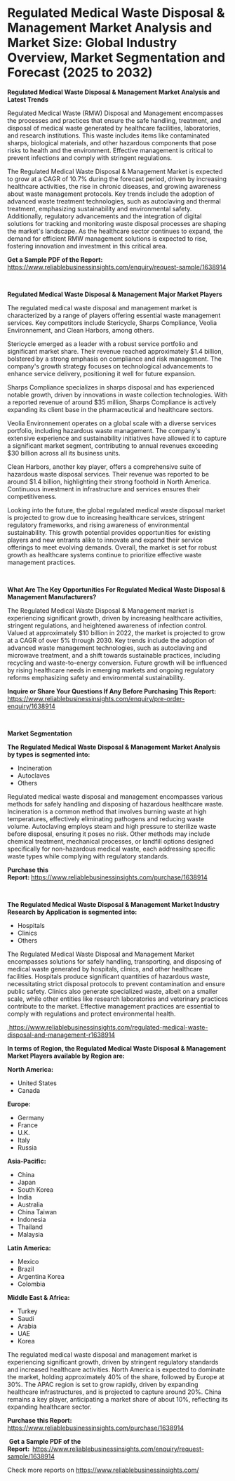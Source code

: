 <p><h1>Regulated Medical Waste Disposal & Management Market Analysis and Market Size: Global Industry Overview, Market Segmentation and Forecast (2025 to 2032)</h1></p><p><strong>Regulated Medical Waste Disposal & Management Market Analysis and Latest Trends</strong></p>
<p><p>Regulated Medical Waste (RMW) Disposal and Management encompasses the processes and practices that ensure the safe handling, treatment, and disposal of medical waste generated by healthcare facilities, laboratories, and research institutions. This waste includes items like contaminated sharps, biological materials, and other hazardous components that pose risks to health and the environment. Effective management is critical to prevent infections and comply with stringent regulations.</p><p>The Regulated Medical Waste Disposal & Management Market is expected to grow at a CAGR of 10.7% during the forecast period, driven by increasing healthcare activities, the rise in chronic diseases, and growing awareness about waste management protocols. Key trends include the adoption of advanced waste treatment technologies, such as autoclaving and thermal treatment, emphasizing sustainability and environmental safety. Additionally, regulatory advancements and the integration of digital solutions for tracking and monitoring waste disposal processes are shaping the market's landscape. As the healthcare sector continues to expand, the demand for efficient RMW management solutions is expected to rise, fostering innovation and investment in this critical area.</p></p>
<p><strong>Get a Sample PDF of the Report:&nbsp;</strong> <a href="https://www.reliablebusinessinsights.com/enquiry/request-sample/1638914?utm_campaign=2255&utm_medium=2&utm_source=Github&utm_content=ia&utm_term=11032025&utm_id=regulated-medical-waste-disposal-management">https://www.reliablebusinessinsights.com/enquiry/request-sample/1638914</a></p>
<p>&nbsp;</p>
<p><strong>Regulated Medical Waste Disposal & Management Major Market Players</strong></p>
<p><p>The regulated medical waste disposal and management market is characterized by a range of players offering essential waste management services. Key competitors include Stericycle, Sharps Compliance, Veolia Environnement, and Clean Harbors, among others. </p><p>Stericycle emerged as a leader with a robust service portfolio and significant market share. Their revenue reached approximately $1.4 billion, bolstered by a strong emphasis on compliance and risk management. The company's growth strategy focuses on technological advancements to enhance service delivery, positioning it well for future expansion.</p><p>Sharps Compliance specializes in sharps disposal and has experienced notable growth, driven by innovations in waste collection technologies. With a reported revenue of around $35 million, Sharps Compliance is actively expanding its client base in the pharmaceutical and healthcare sectors.</p><p>Veolia Environnement operates on a global scale with a diverse services portfolio, including hazardous waste management. The company's extensive experience and sustainability initiatives have allowed it to capture a significant market segment, contributing to annual revenues exceeding $30 billion across all its business units.</p><p>Clean Harbors, another key player, offers a comprehensive suite of hazardous waste disposal services. Their revenue was reported to be around $1.4 billion, highlighting their strong foothold in North America. Continuous investment in infrastructure and services ensures their competitiveness.</p><p>Looking into the future, the global regulated medical waste disposal market is projected to grow due to increasing healthcare services, stringent regulatory frameworks, and rising awareness of environmental sustainability. This growth potential provides opportunities for existing players and new entrants alike to innovate and expand their service offerings to meet evolving demands. Overall, the market is set for robust growth as healthcare systems continue to prioritize effective waste management practices.</p></p>
<p>&nbsp;</p>
<p><strong>What Are The Key Opportunities For Regulated Medical Waste Disposal & Management Manufacturers?</strong></p>
<p><p>The Regulated Medical Waste Disposal & Management market is experiencing significant growth, driven by increasing healthcare activities, stringent regulations, and heightened awareness of infection control. Valued at approximately $10 billion in 2022, the market is projected to grow at a CAGR of over 5% through 2030. Key trends include the adoption of advanced waste management technologies, such as autoclaving and microwave treatment, and a shift towards sustainable practices, including recycling and waste-to-energy conversion. Future growth will be influenced by rising healthcare needs in emerging markets and ongoing regulatory reforms emphasizing safety and environmental sustainability.</p></p>
<p><strong>Inquire or Share Your Questions If Any Before Purchasing This Report:</strong> <a href="https://www.reliablebusinessinsights.com/enquiry/pre-order-enquiry/1638914?utm_campaign=2255&utm_medium=2&utm_source=Github&utm_content=ia&utm_term=11032025&utm_id=regulated-medical-waste-disposal-management">https://www.reliablebusinessinsights.com/enquiry/pre-order-enquiry/1638914</a></p>
<p>&nbsp;</p>
<p><strong>Market Segmentation</strong></p>
<p><strong>The Regulated Medical Waste Disposal & Management Market Analysis by types is segmented into:</strong></p>
<p><ul><li>Incineration</li><li>Autoclaves</li><li>Others</li></ul></p>
<p><p>Regulated medical waste disposal and management encompasses various methods for safely handling and disposing of hazardous healthcare waste. Incineration is a common method that involves burning waste at high temperatures, effectively eliminating pathogens and reducing waste volume. Autoclaving employs steam and high pressure to sterilize waste before disposal, ensuring it poses no risk. Other methods may include chemical treatment, mechanical processes, or landfill options designed specifically for non-hazardous medical waste, each addressing specific waste types while complying with regulatory standards.</p></p>
<p><strong>Purchase this Report:&nbsp;</strong><a href="https://www.reliablebusinessinsights.com/purchase/1638914?utm_campaign=2255&utm_medium=2&utm_source=Github&utm_content=ia&utm_term=11032025&utm_id=regulated-medical-waste-disposal-management">https://www.reliablebusinessinsights.com/purchase/1638914</a></p>
<p>&nbsp;</p>
<p><strong>The Regulated Medical Waste Disposal & Management Market Industry Research by Application is segmented into:</strong></p>
<p><ul><li>Hospitals</li><li>Clinics</li><li>Others</li></ul></p>
<p><p>The Regulated Medical Waste Disposal and Management Market encompasses solutions for safely handling, transporting, and disposing of medical waste generated by hospitals, clinics, and other healthcare facilities. Hospitals produce significant quantities of hazardous waste, necessitating strict disposal protocols to prevent contamination and ensure public safety. Clinics also generate specialized waste, albeit on a smaller scale, while other entities like research laboratories and veterinary practices contribute to the market. Effective management practices are essential to comply with regulations and protect environmental health.</p></p>
<p><a href="https://www.reliablebusinessinsights.com/regulated-medical-waste-disposal-and-management-r1638914?utm_campaign=2255&utm_medium=2&utm_source=Github&utm_content=ia&utm_term=11032025&utm_id=regulated-medical-waste-disposal-management">&nbsp;https://www.reliablebusinessinsights.com/regulated-medical-waste-disposal-and-management-r1638914</a></p>
<p><strong>In terms of Region, the Regulated Medical Waste Disposal & Management Market Players available by Region are:</strong></p>
<p>
    <p> <strong> North America: </strong>
        <ul>
            <li>United States</li>
            <li>Canada</li>
        </ul>
        </p> 
    <p> <strong> Europe: </strong>
        <ul>
            <li>Germany</li>
            <li>France</li>
            <li>U.K.</li>
            <li>Italy</li>
            <li>Russia</li>
        </ul>
        </p> 
    <p> <strong> Asia-Pacific: </strong>
        <ul>
            <li>China</li>
            <li>Japan</li>
            <li>South Korea</li>
            <li>India</li>
            <li>Australia</li>
            <li>China Taiwan</li>
            <li>Indonesia</li>
            <li>Thailand</li>
            <li>Malaysia</li>
        </ul>
        </p> 
    <p> <strong> Latin America: </strong>
        <ul>
            <li>Mexico</li>
            <li>Brazil</li>
            <li>Argentina Korea</li>
            <li>Colombia</li>
        </ul>
        </p> 
    <p> <strong> Middle East & Africa: </strong>
        <ul>
            <li>Turkey</li>
            <li>Saudi</li>
            <li>Arabia</li>
            <li>UAE</li>
            <li>Korea</li>
        </ul>
    </p>
    </p>
<p><p>The regulated medical waste disposal and management market is experiencing significant growth, driven by stringent regulatory standards and increased healthcare activities. North America is expected to dominate the market, holding approximately 40% of the share, followed by Europe at 30%. The APAC region is set to grow rapidly, driven by expanding healthcare infrastructures, and is projected to capture around 20%. China remains a key player, anticipating a market share of about 10%, reflecting its expanding healthcare sector.</p></p>
<p><strong>Purchase this Report: </strong><a href="https://www.reliablebusinessinsights.com/purchase/1638914?utm_campaign=2255&utm_medium=2&utm_source=Github&utm_content=ia&utm_term=11032025&utm_id=regulated-medical-waste-disposal-management">https://www.reliablebusinessinsights.com/purchase/1638914</a></p>
<p>&nbsp;<strong>Get a Sample PDF of the Report:&nbsp;&nbsp;</strong><a href="https://www.reliablebusinessinsights.com/enquiry/request-sample/1638914?utm_campaign=2255&utm_medium=2&utm_source=Github&utm_content=ia&utm_term=11032025&utm_id=regulated-medical-waste-disposal-management">https://www.reliablebusinessinsights.com/enquiry/request-sample/1638914</a></p>
<p><strong></strong></p>
<p>Check more reports on <a href="https://www.reliablebusinessinsights.com/?utm_campaign=2255&utm_medium=2&utm_source=Github&utm_content=ia&utm_term=11032025&utm_id=regulated-medical-waste-disposal-management">https://www.reliablebusinessinsights.com/</a></p>